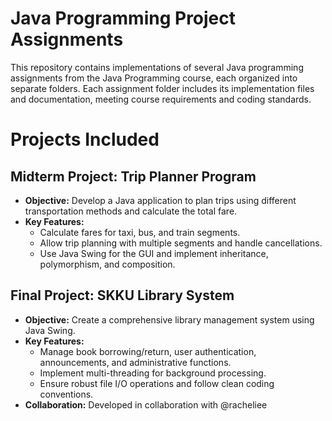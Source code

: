 # Java Programming Project Assignments

This repository contains implementations of several Java programming assignments from the Java Programming course, each organized into separate folders. Each assignment folder includes its implementation files and documentation, meeting course requirements and coding standards.

# Projects Included

## Midterm Project: Trip Planner Program
- **Objective:** Develop a Java application to plan trips using different transportation methods and calculate the total fare.
- **Key Features:**
  - Calculate fares for taxi, bus, and train segments.
  - Allow trip planning with multiple segments and handle cancellations.
  - Use Java Swing for the GUI and implement inheritance, polymorphism, and composition.

## Final Project: SKKU Library System
- **Objective:** Create a comprehensive library management system using Java Swing.
- **Key Features:**
  - Manage book borrowing/return, user authentication, announcements, and administrative functions.
  - Implement multi-threading for background processing.
  - Ensure robust file I/O operations and follow clean coding conventions.
- **Collaboration:** Developed in collaboration with @racheliee

